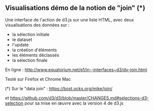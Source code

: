 Visualisations démo de la notion de "join" (*)
-------

Une interface de l'action de d3.js sur une liste HTML, avec deux visualisations des données sur :
* la sélection initiale
* le dataset
* l'update
* la création d'éléments
* les éléments déclassés
* la sélection finale

En ligne : http://www.equatorium.net/e1/in--interfaces~d3/dv-join.html

Testé sur Firefox et Chrome Mac

(*) Sur le "data join" : https://bost.ocks.org/mike/join/

et https://github.com/d3/d3/blob/master/CHANGES.md#selections-d3-selection pour sa mise en œuvre avec la version 4 de d3.js

